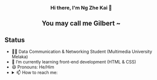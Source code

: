 ### <p align = "center"> Hi there, I'm Ng Zhe Kai 👋 </p>
##  <p align = "center">You may call me Gilbert ~</p>


## Status
- 🙍‍♂️ Data Communication & Networking Student (Multimedia University Melaka)
- 🌱 I’m currently learning front-end development (HTML & CSS)
- 😄 Pronouns: He/Him
- <details> <summary>📫 How to reach me:</summary>ngzhekai@gmail.com</details>


<!--
**ngzhekai/ngzhekai** is a ✨ _special_ ✨ repository because its `README.md` (this file) appears on your GitHub profile.

Here are some ideas to get you started:

- 🔭 I’m currently working on ...
- 🌱 I’m currently learning ...
- 👯 I’m looking to collaborate on ...
- 🤔 I’m looking for help with ...
- 💬 Ask me about ...
- 📫 How to reach me: ...
- 😄 Pronouns: ...
- ⚡ Fun fact: ...
-->
